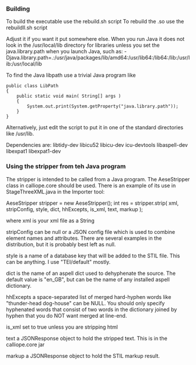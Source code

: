 ### Building
To build the executable use the rebuild.sh script
To rebuild the .so use the rebuildll.sh script

Adjust it if you want it put somewhere else. When you run Java it does 
not look in the /usr/local/lib directory for libraries unless you set 
the java.library.path when you launch Java, such as: 
-Djava.library.path=.:/usr/java/packages/lib/amd64:/usr/lib64:/lib64:/lib:/usr/lib:/usr/local/lib 

To find the Java libpath use a trivial Java program like

    public class LibPath
    {
        public static void main( String[] args )
        {
            System.out.print(System.getProperty("java.library.path"));
        }
    }

Alternatively, just edit the script to put it in one of the standard 
directories like /usr/lib.

Dependencies are:
libtidy-dev
libicu52
libicu-dev
icu-devtools
libaspell-dev
libexpat1
libexpat1-dev


### Using the stripper from teh Java program
The stripper is intended to be called from a Java program. The 
AeseStripper class in calliope.core should be used. There is an 
example of its use in StageThreeXML.java in the Importer tool:

AeseStripper stripper = new AeseStripper();
int res = stripper.strip( xml, stripConfig, 
    style, dict, hhExcepts, 
    is_xml, text, markup );

where xml is your xml file as a String

stripConfig can be null or a JSON config file which is used to 
combine element names and attributes. There are several examples 
in the distribution, but it is probably best left as null.

style is a name of a database key that will be added to the STIL 
file. This can be anything. I use "TEI/default" mostly.

dict is the name of an aspell dict used to dehyphenate the source. 
The default value is "en_GB", but can be the name of any installed 
aspell dictionary.

hhExcepts a space-separated list of merged hard-hyphen words like 
"thunder-head dog-house" can be NULL. You should only specify 
hyphenated words that consist of two words in the dictionary 
joined by hyphen that you do NOT want merged at line-end.

is_xml set to true unless you are stripping html

text a JSONResponse object to hold the stripped text. This is in 
the calliope.core jar

markup a JSONResponse object to hold the STIL markup result.

